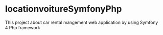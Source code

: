 # locationvoitureSymfonyPhp
This project about car rental mangement web application by using Symfony 4 Php framework

